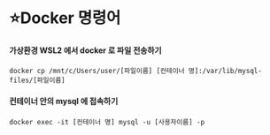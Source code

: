 # ⭐Docker 명령어
#### **가상환경 WSL2 에서 docker 로 파일 전송하기**
```
docker cp /mnt/c/Users/user/[파일이름] [컨테이너 명]:/var/lib/mysql-files/[파일이름]
```
#### **컨테이너 안의 mysql 에 접속하기**
```
docker exec -it [컨테이너 명] mysql -u [사용자이름] -p
```